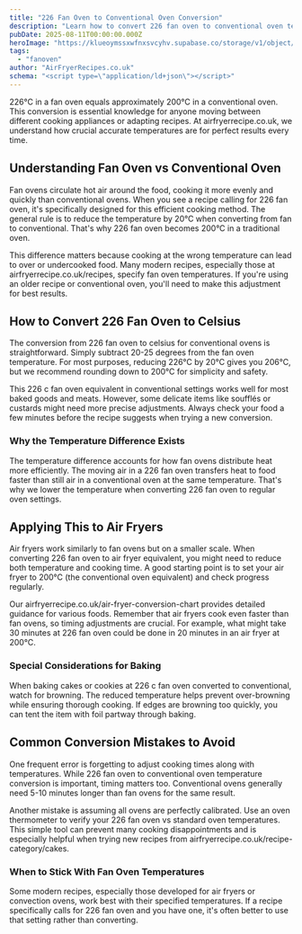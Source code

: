 ```yaml
---
title: "226 Fan Oven to Conventional Oven Conversion"
description: "Learn how to convert 226 fan oven to conventional oven temperatures easily with our simple guide. Perfect for air fryer users too!"
pubDate: 2025-08-11T00:00:00.000Z
heroImage: "https://klueoymssxwfnxsvcyhv.supabase.co/storage/v1/object/public/md/226-fan-oven-to-conventional-oven-conversion-5ee21f09.png"
tags:
  - "fanoven"
author: "AirFryerRecipes.co.uk"
schema: "<script type=\"application/ld+json\"></script>"
---
```


<p>226°C in a fan oven equals approximately 200°C in a conventional oven. This conversion is essential knowledge for anyone moving between different cooking appliances or adapting recipes. At airfryerrecipe.co.uk, we understand how crucial accurate temperatures are for perfect results every time.</p>

<h2>Understanding Fan Oven vs Conventional Oven</h2>
<p>Fan ovens circulate hot air around the food, cooking it more evenly and quickly than conventional ovens. When you see a recipe calling for 226 fan oven, it's specifically designed for this efficient cooking method. The general rule is to reduce the temperature by 20°C when converting from fan to conventional. That's why 226 fan oven becomes 200°C in a traditional oven.</p>
<p>This difference matters because cooking at the wrong temperature can lead to over or undercooked food. Many modern recipes, especially those at airfryerrecipe.co.uk/recipes, specify fan oven temperatures. If you're using an older recipe or conventional oven, you'll need to make this adjustment for best results.</p>

<h2>How to Convert 226 Fan Oven to Celsius</h2>
<p>The conversion from 226 fan oven to celsius for conventional ovens is straightforward. Simply subtract 20-25 degrees from the fan oven temperature. For most purposes, reducing 226°C by 20°C gives you 206°C, but we recommend rounding down to 200°C for simplicity and safety.</p>
<p>This 226 c fan oven equivalent in conventional settings works well for most baked goods and meats. However, some delicate items like soufflés or custards might need more precise adjustments. Always check your food a few minutes before the recipe suggests when trying a new conversion.</p>

<h3>Why the Temperature Difference Exists</h3>
<p>The temperature difference accounts for how fan ovens distribute heat more efficiently. The moving air in a 226 fan oven transfers heat to food faster than still air in a conventional oven at the same temperature. That's why we lower the temperature when converting 226 fan oven to regular oven settings.</p>

<h2>Applying This to Air Fryers</h2>
<p>Air fryers work similarly to fan ovens but on a smaller scale. When converting 226 fan oven to air fryer equivalent, you might need to reduce both temperature and cooking time. A good starting point is to set your air fryer to 200°C (the conventional oven equivalent) and check progress regularly.</p>
<p>Our airfryerrecipe.co.uk/air-fryer-conversion-chart provides detailed guidance for various foods. Remember that air fryers cook even faster than fan ovens, so timing adjustments are crucial. For example, what might take 30 minutes at 226 fan oven could be done in 20 minutes in an air fryer at 200°C.</p>

<h3>Special Considerations for Baking</h3>
<p>When baking cakes or cookies at 226 c fan oven converted to conventional, watch for browning. The reduced temperature helps prevent over-browning while ensuring thorough cooking. If edges are browning too quickly, you can tent the item with foil partway through baking.</p>

<h2>Common Conversion Mistakes to Avoid</h2>
<p>One frequent error is forgetting to adjust cooking times along with temperatures. While 226 fan oven to conventional oven temperature conversion is important, timing matters too. Conventional ovens generally need 5-10 minutes longer than fan ovens for the same result.</p>
<p>Another mistake is assuming all ovens are perfectly calibrated. Use an oven thermometer to verify your 226 fan oven vs standard oven temperatures. This simple tool can prevent many cooking disappointments and is especially helpful when trying new recipes from airfryerrecipe.co.uk/recipe-category/cakes.</p>

<h3>When to Stick With Fan Oven Temperatures</h3>
<p>Some modern recipes, especially those developed for air fryers or convection ovens, work best with their specified temperatures. If a recipe specifically calls for 226 fan oven and you have one, it's often better to use that setting rather than converting.</p>